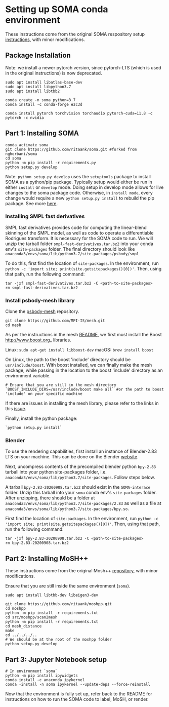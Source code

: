 # Setting up SOMA conda environment

These instructions come from the original SOMA respository setup [instructions](https://github.com/nghorbani/soma), with minor modifications.

## Package Installation

Note: we install a newer pytorch version, since pytorch-LTS (which is used in the original instructions) is now deprecated.

```shell
sudo apt install libatlas-base-dev
sudo apt install libpython3.7
sudo apt install libtbb2

conda create -n soma python=3.7 
conda install -c conda-forge ezc3d

conda install pytorch torchvision torchaudio pytorch-cuda=11.8 -c pytorch -c nvidia
```

## Part 1: Installing SOMA

```shell
conda activate soma
git clone https://github.com/ritaank/soma.git #forked from nghorbani/soma
cd soma
python -m pip install -r requirements.py
python setup.py develop
```

Note: `python setup.py develop` uses the `setuptools` package to install SOMA as a python/pip package. Typically setup would either be run in either `install` or `develop` mode. Doing setup in develop mode allows for live changes to the soma package code. Otherwise, in `install mode`, every change would require a new `python setup.py install` to rebuild the pip package. See more [here](https://stackoverflow.com/questions/19048732/python-setup-py-develop-vs-install).

### Installing SMPL fast derivatives

SMPL fast derivatives provides code for computing the linear-blend skinning of the SMPL model, as well as code to operate a differentiable Rodrigues transform. It is necessary for the SOMA code to run.
We will unzip the tarball folder `smpl-fast-derivatives.tar.bz2` into your conda env's `site-packages` folder. The final directory should look like `anaconda3/envs/soma/lib/python3.7/site-packages/psbody/smpl`

To do this, first find the location of `site-packages`. In the environment, run `python -c 'import site; print(site.getsitepackages()[0])'`.
Then, using that path, run the following command:

```shell
tar -jxf smpl-fast-derivatives.tar.bz2 -C <path-to-site-packages>
rm smpl-fast-derivatives.tar.bz2
```

### Install psbody-mesh library

Clone the [psbody-mesh](https://github.com/MPI-IS/mesh) repository.

```shell
git clone https://github.com/MPI-IS/mesh.git
cd mesh
```

As per the instructions in the mesh [README](https://github.com/MPI-IS/mesh/blob/master/README.md), we first must install the Boost <http://www.boost.org>_ libraries.

Linux: `sudo apt-get install libboost-dev`
macOS: `brew install boost`

On Linux, the path to the boost 'include' directory should be `usr/include/boost`. With boost installed, we can finally make the mesh package, while passing in the location to the boost 'include' directory as an environment variable.

```shell
# Ensure that you are still in the mesh directory
`BOOST_INCLUDE_DIRS=/usr/include/boost make all` #or the path to boost 'include' on your specific machine
```

If there are issues in installing the mesh library, please refer to the links in this [issue](https://github.com/nghorbani/soma/issues/21).

Finally, install the python package:

```shell
`python setup.py install`
```

### Blender

To use the rendering capabilities, first install an instance of Blender-2.83 LTS on your machine. This can be done on the Blender [website](https://www.blender.org/download/).

Next, uncompress contents of the precompiled blender python `bpy-2.83` tarball into your python site-packages folder, i.e. `anaconda3/envs/soma/lib/python3.7/site-packages`. Follow steps below.

A tarball `bpy-2.83-20200908.tar.bz2` should exist in the `SOMA-interace` folder. Unzip this tarball into your `soma` conda env's `site-packages` folder. After unzipping, there should be a folder at `anaconda3/envs/soma/lib/python3.7/site-packages/2.83` as well as a file at `anaconda3/envs/soma/lib/python3.7/site-packages/bpy.so`.

First find the location of `site-packages`. In the environment, run `python -c 'import site; print(site.getsitepackages()[0])'`.
Then, using that path, run the following command:

```shell
tar -jxf bpy-2.83-20200908.tar.bz2 -C <path-to-site-packages>
rm bpy-2.83-20200908.tar.bz2
```

## Part 2: Installing MoSH++

These instructions come from the original Mosh++ [repository](https://github.com/nghorbani/moshpp), with minor modifications.

Ensure that you are still inside the same environment (`soma`).

```shell
sudo apt install libtbb-dev libeigen3-dev

git clone https://github.com/ritaank/moshpp.git
cd moshpp
python -m pip install -r requirements.txt
cd src/moshpp/scan2mesh
python -m pip install -r requirements.txt
cd mesh_distance
make
cd ../../../..
# We should be at the root of the moshpp folder
python setup.py develop
```

## Part 3: Jupyter Notebook setup

```shell
# In environment `soma`
python -m pip install ipywidgets
conda install -c anaconda ipykernel
conda -install -n soma ipykernel --update-deps --force-reinstall
```

Now that the environment is fully set up, refer back to the README for instructions on how to run the SOMA code to label, MoSH, or render.

